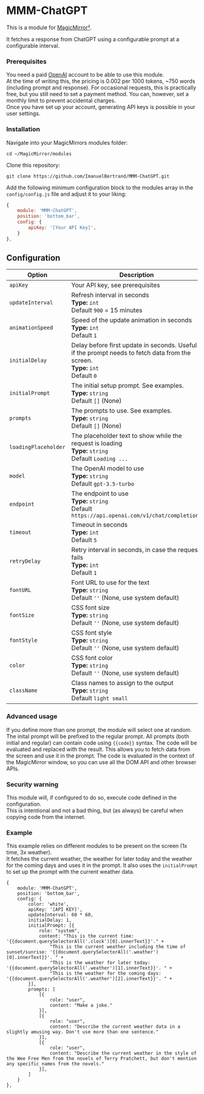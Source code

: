 # MMM-ChatGPT

This is a module for [MagicMirror²](https://github.com/MichMich/MagicMirror/).

It fetches a response from ChatGPT using a configurable prompt at a configurable interval.

### Prerequisites

You need a paid [OpenAI](https:://platform.openai.com) account to be able to use this module.<br>
At the time of writing this, the pricing is 0.002 per 1000 tokens, ~750 words (including prompt and response).
For occasional requests, this is practically free, but you still need to set a payment method.
You can, however, set a monthly limit to prevent accidental charges.<br>
Once you have set up your account, generating API keys is possible in your user settings.<br>


### Installation

Navigate into your MagicMirrors modules folder:

```shell
cd ~/MagicMirror/modules
```
Clone this repository:
```shell
git clone https://github.com/ImanuelBertrand/MMM-ChatGPT.git
```

Add the following minimum configuration block to the modules array in the `config/config.js` file and adjust it to your liking:
```js
{
    module: 'MMM-ChatGPT',
    position: 'bottom_bar',
    config: {
        apiKey: '[Your API Key]',
    }
},
```

## Configuration

| Option               | Description                                                                                                                        |
|----------------------|------------------------------------------------------------------------------------------------------------------------------------|
| `apiKey`             | Your API key, see prerequisites                                                                                                    |
| `updateInterval `    | Refresh interval in seconds <br>**Type:** `int` <br>Default `900` = 15 minutes                                                     |
| `animationSpeed `    | Speed of the update animation in seconds <br>**Type:** `int` <br>Default `1`                                                       |
| `initialDelay`       | Delay before first update in seconds. Useful if the prompt needs to fetch data from the screen.<br>**Type:** `int` <br>Default `0` |
| `initialPrompt`      | The initial setup prompt. See examples. <br>**Type:** `string` <br>Default `[]` (None)                                             |
| `prompts`            | The prompts to use. See examples. <br>**Type:** `string` <br>Default `[]` (None)                                                   |
| `loadingPlaceholder` | The placeholder text to show while the request is loading <br>**Type:** `string` <br>Default `Loading ...`                         |
| `model`              | The OpenAI model to use <br>**Type:** `string` <br>Default `gpt-3.5-turbo`                                                         |
| `endpoint`           | The endpoint to use <br>**Type:** `string` <br>Default `https://api.openai.com/v1/chat/completions`                                |
| `timeout`            | Timeout in seconds <br>**Type:** `int` <br>Default `5`                                                                             |
| `retryDelay `        | Retry interval in seconds, in case the request fails <br>**Type:** `int` <br>Default `1`                                           |
| `fontURL`            | Font URL to use for the text <br>**Type:** `string` <br>Default `''` (None, use system default)                                    | 
| `fontSize`           | CSS font size <br>**Type:** `string` <br>Default `''` (None, use system default)                                                   |
| `fontStyle`          | CSS font style <br>**Type:** `string` <br>Default `''` (None, use system default)                                                  |
| `color`              | CSS font color <br>**Type:** `string` <br>Default `''` (None, use system default)                                                  |
| `className`          | Class names to assign to the output<br>**Type:** `string` <br>Default `light small`                                                |

### Advanced usage
If you define more than one prompt, the module will select one at random.<br>
The inital prompt will be prefixed to the regular prompt.
All prompts (both initial and regular) can contain code using `{{code}}` syntax. The code will be evaluated and replaced with the result. This allows you to fetch data from the screen and use it in the prompt. The code is evaluated in the context of the MagicMirror window, so you can use all the DOM API and other browser APIs.<br>

### Security warning
This module will, if configured to do so, execute code defined in the configuration.<br>
This is intentional and not a bad thing, but (as always) be careful when copying code from the internet. 

### Example
This example relies on different modules to be present on the screen (1x time, 3x weather). <br>It fetches the current weather, the weather for later today and the weather for the coming days and uses it in the prompt. It also uses the `initialPrompt` to set up the prompt with the current weather data.

    {
        module: 'MMM-ChatGPT',
        position: 'bottom_bar',
        config: {
            color: 'white',
            apiKey: '[API KEY]',
            updateInterval: 60 * 60,
            initialDelay: 1,
            initialPrompt: [{
                role: "system",
                content: "This is the current time: '{{document.querySelectorAll('.clock')[0].innerText}}'." +
                    "This is the current weather including the time of sunset/sunrise: '{{document.querySelectorAll('.weather')[0].innerText}}'. " +
                    "This is the weather for later today: '{{document.querySelectorAll('.weather')[1].innerText}}'. " +
                    "This is the weather for the coming days: '{{document.querySelectorAll('.weather')[2].innerText}}'. " +
            }],
            prompts: [
                [{
                    role: "user",
                    content: "Make a joke."
                }],
                [{
                    role: "user",
                    content: "Describe the current weather data in a slightly amusing way. Don't use more than one sentence."
                }],
                [{
                    role: "user",
                    content: "Describe the current weather in the style of the Wee Free Men from the novels of Terry Pratchett, but don't mention any specific names from the novels."
                }],
            ]
        }
    },